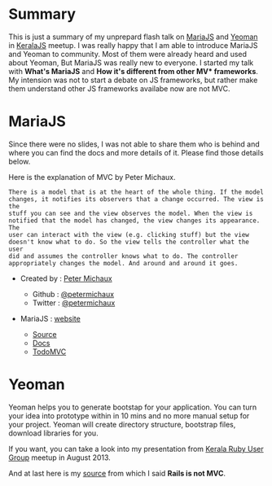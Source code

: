 <!--


---
 "Slides : flash talk on MariaJS and Yeoman"
date: 2013-11-18 18:19:00 IST
updated: 2013-11-18 18:19:00 IST
categories: talks
---

-->
<!DOCTYPE html>
<html>

<head>
  <title>basic-git-workflow</title>
  <meta charset="utf-8">
  <meta name="viewport" content="width=device-width, initial-scale=1.0">

  <link rel="stylesheet" href="./css/bootstrap.css">
  <link rel="stylesheet" href="./css/bootstrap.grid.css">
  <link rel="stylesheet" href="./css/bootstrap.min.css">
  <link rel="stylesheet" href="./css/bootstrap-reboot.min.css">
  <link rel="stylesheet" href="./css/bootstrap.css.map">
  <link rel="stylesheet" href="./css/blog-home.css">
  <link rel="stylesheet" href="./css/prism.css">
  <script async defer src="./css/prism.js"></script>
</head>

<body>

# Summary

This is just a summary of my unprepard flash talk on [MariaJS](http://peter.michaux.ca/maria/) and [Yeoman](http://yeoman.io) in [KeralaJS](http://keralajs.org) meetup. I was really happy that I am able to introduce MariaJS and Yeoman to community. Most of them were already heard and used about Yeoman, But MariaJS was really new to everyone. I started my talk with **What's MariaJS** and **How it's different from other MV\* frameworks**. My intension was not to start a debate on JS frameworks, but rather make them understand other JS frameworks availabe now are not MVC.

# MariaJS

Since there were no slides, I was not able to share them who is behind and where you can find the docs and more details of it. Please find those details below.

Here is the explanation of MVC by Peter Michaux.

    There is a model that is at the heart of the whole thing. If the model
    changes, it notifies its observers that a change occurred. The view is the
    stuff you can see and the view observes the model. When the view is
    notified that the model has changed, the view changes its appearance. The
    user can interact with the view (e.g. clicking stuff) but the view
    doesn't know what to do. So the view tells the controller what the user
    did and assumes the controller knows what to do. The controller
    appropriately changes the model. And around and around it goes.

- Created by : [Peter Michaux](http://peter.michaux.ca/)

  - Github : [@petermichaux](https://github.com/petermichaux)
  - Twitter : [@petermichaux](http://twitter.com/petermichaux)

- MariaJS : [website](http://peter.michaux.ca/maria/)
  - [Source](https://github.com/petermichaux/maria)
  - [Docs](http://peter.michaux.ca/maria/api/maria.html)
  - [TodoMVC](http://todomvc.com/architecture-examples/maria/)

# Yeoman

Yeoman helps you to generate bootstap for your application. You can turn your idea into prototype within in 10 mins and no more manual setup for your project. Yeoman will create directory structure, bootstrap files, download libraries for you.

If you want, you can take a look into my presentation from [Kerala Ruby User Group](http://krug.github.io) meetup in August 2013.

<script async class="speakerdeck-embed" data-id="3d9e1a602494013115bc024f2b53895d" data-ratio="1.29456384323641" src="//speakerdeck.com/assets/embed.js"></script>

And at last here is my [source](http://andrzejonsoftware.blogspot.in/2011/09/rails-is-not-mvc.html) from which I said **Rails is not MVC**.
